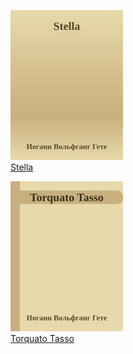 ![](Stella.jpg)  
[Stella](Stella.txt)

![](Torquato%20Tasso.jpg)  
[Torquato Tasso](Torquato%20Tasso.txt)
